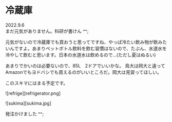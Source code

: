 # 冷蔵庫

2022.9.6<br />
まだ元気がありません。科研が書けん ^^;

元気がないので冷蔵庫でも買おうと思ってですね、やっぱ冷たい飲み物が飲みたいんですよ。あまりペットボトル飲料を飲む習慣はないので、たぶん、水道水を冷やして飲むと思います。日本の水道水は飲めるので...(ただし夏はぬるい)

あまりでかいのは必要ないので、85L　2ドアでいいかな。
鳥大は岡大と違ってAmazonでもヨドバシでも買えるのがいいところだ。岡大は見習ってほしい。

このスキマにはまる予定です。

![refrige][refrigerator.png]

![sukima][sukima.jpg]

発注かけました ^^;
